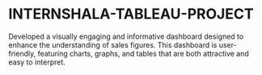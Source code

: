 # INTERNSHALA-TABLEAU-PROJECT
Developed a visually engaging and informative dashboard designed to enhance the understanding of sales figures. This dashboard is user-friendly, featuring charts, graphs, and tables that are both attractive and easy to interpret.
